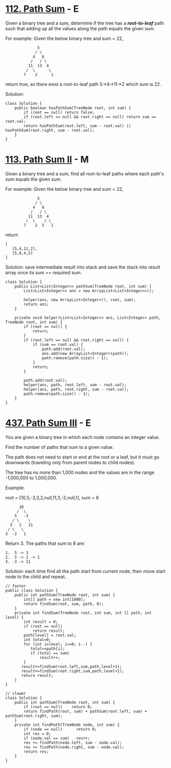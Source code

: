 # [112. Path Sum](https://leetcode.com/problems/path-sum/description/) - E

Given a binary tree and a sum, determine if the tree has a _**root-to-leaf**_ path such that adding up all the values along the path equals the given sum.

For example:
Given the below binary tree and sum = 22,
```
              5
             / \
            4   8
           /   / \
          11  13  4
         /  \      \
        7    2      1
```        
return true, as there exist a root-to-leaf path 5->4->11->2 which sum is 22.

Solution:
```
class Solution {
    public boolean hasPathSum(TreeNode root, int sum) {
        if (root == null) return false;
        if (root.left == null && root.right == null) return sum == root.val;
        return hasPathSum(root.left, sum - root.val) || hasPathSum(root.right, sum - root.val);
    }  
}
```

# [113. Path Sum II](https://leetcode.com/problems/path-sum-ii/description/) - M

Given a binary tree and a sum, find all root-to-leaf paths where each path's sum equals the given sum.

For example:
Given the below binary tree and sum = 22,
```
              5
             / \
            4   8
           /   / \
          11  13  4
         /  \    / \
        7    2  5   1
```        
return
```
[
   [5,4,11,2],
   [5,8,4,5]
]
```

Solution: save intermediate result into stack and save the stack into result array once its sum == required sum.
```
class Solution {
    public List<List<Integer>> pathSum(TreeNode root, int sum) {
        List<List<Integer>> ans = new ArrayList<List<Integer>>();
        
        helper(ans, new ArrayList<Integer>(), root, sum);
        return ans;
    }
    
    private void helper(List<List<Integer>> ans, List<Integer> path, TreeNode root, int sum) {
        if (root == null) {
            return;
        }
        if (root.left == null && root.right == null) {
            if (sum == root.val) {
                path.add(root.val);
                ans.add(new ArrayList<Integer>(path));
                path.remove(path.size() - 1);
            }
            return;
        }
        
        path.add(root.val);
        helper(ans, path, root.left, sum - root.val);
        helper(ans, path, root.right, sum - root.val);
        path.remove(path.size() - 1);
    }
}
```

# [437. Path Sum III](https://leetcode.com/problems/path-sum-iii/description/) - E

You are given a binary tree in which each node contains an integer value.

Find the number of paths that sum to a given value.

The path does not need to start or end at the root or a leaf, but it must go downwards (traveling only from parent nodes to child nodes).

The tree has no more than 1,000 nodes and the values are in the range -1,000,000 to 1,000,000.

Example:

root = [10,5,-3,3,2,null,11,3,-2,null,1], sum = 8
```
      10
     /  \
    5   -3
   / \    \
  3   2   11
 / \   \
3  -2   1
```
Return 3. The paths that sum to 8 are:
```
1.  5 -> 3
2.  5 -> 2 -> 1
3. -3 -> 11
```

Solution: each time find all the path start from current node, then move start node to the child and repeat.
```
// faster
public class Solution {
    public int pathSum(TreeNode root, int sum) {
        int[] path = new int[1000];
        return findSum(root, sum, path, 0);
    }
    private int findSum(TreeNode root, int sum, int [] path, int level) {
        int result = 0;
        if (root == null)
            return result;
        path[level] = root.val;
        int total=0;
        for (int i=level; i>=0; i--) {
           total+=path[i];
           if (total == sum)
               result++;
        }
       result+=findSum(root.left,sum,path,level+1);
       result+=findSum(root.right,sum,path,level+1);
       return result;
    }
}

// slower
class Solution {
    public int pathSum(TreeNode root, int sum) {
        if (root == null)    return 0;
        return findPath(root, sum) + pathSum(root.left, sum) + pathSum(root.right, sum);
    }
    private int findPath(TreeNode node, int sum) {
        if (node == null)      return 0;
        int res = 0;
        if (node.val == sum)   res++;
        res += findPath(node.left, sum - node.val);
        res += findPath(node.right, sum - node.val);
        return res;
    }
}
```
